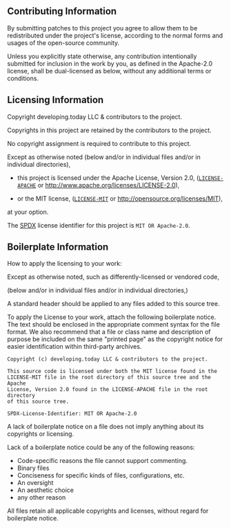 ## Contributing Information

By submitting patches to this project you agree to allow them to be redistributed under the project's license, according to the normal forms and usages of the open-source community.

Unless you explicitly state otherwise, any contribution intentionally submitted
for inclusion in the work by you, as defined in the Apache-2.0 license, shall be
dual-licensed as below, without any additional terms or conditions.

## Licensing Information

Copyright developing.today LLC & contributors to the project.

Copyrights in this project are retained by the contributors to the project.

No copyright assignment is required to contribute to this project.

Except as otherwise noted (below and/or in individual files and/or in individual directories),

- this project is licensed under the Apache License, Version 2.0,
([`LICENSE-APACHE`](LICENSE-APACHE) or http://www.apache.org/licenses/LICENSE-2.0),

- or the MIT license,
([`LICENSE-MIT`](LICENSE-MIT) or http://opensource.org/licenses/MIT),

at your option.

The [SPDX](https://spdx.dev) license identifier for this project is `MIT OR Apache-2.0`.

## Boilerplate Information

How to apply the licensing to your work:

Except as otherwise noted, such as differently-licensed or vendored code,

(below and/or in individual files and/or in individual directories,)

A standard header should be applied to any files added to this source tree.

To apply the License to your work, attach the following
boilerplate notice. The text should be enclosed in the appropriate
comment syntax for the file format. We also recommend that a
file or class name and description of purpose be included on the
same "printed page" as the copyright notice for easier
identification within third-party archives.

```
Copyright (c) developing.today LLC & contributors to the project.

This source code is licensed under both the MIT license found in the
LICENSE-MIT file in the root directory of this source tree and the Apache
License, Version 2.0 found in the LICENSE-APACHE file in the root directory
of this source tree.

SPDX-License-Identifier: MIT OR Apache-2.0
```

A lack of boilerplate notice on a file does not imply anything about its copyrights or licensing.

Lack of a boilerplate notice could be any of the following reasons:

- Code-specific reasons the file cannot support commenting.
- Binary files
- Conciseness for specific kinds of files, configurations, etc.
- An oversight
- An aesthetic choice
- any other reason

All files retain all applicable copyrights and licenses, without regard for boilerplate notice.
